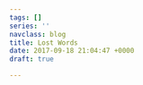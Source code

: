 ```yaml
---
tags: []
series: ''
navclass: blog
title: Lost Words
date: 2017-09-18 21:04:47 +0000
draft: true

---
```

